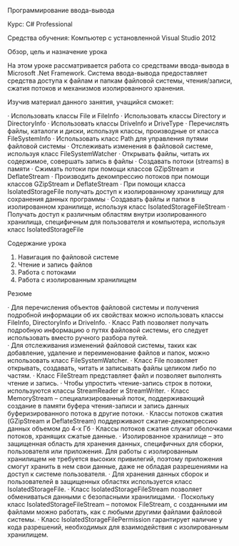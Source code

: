 Программирование ввода-вывода 
 
 
Курс: 	C# Professional 
 	 
Средства обучения: 	Компьютер с установленной Visual Studio 2012 
 
Обзор, цель и назначение урока 
 
На этом уроке рассматривается работа со средствами ввода-вывода в Microsoft .Net Framework. 
Система ввода-вывода предоставляет средства доступа к файлам и папкам файловой системы, чтения/записи, сжатия потоков и механизмов изолированного хранения. 
 
Изучив материал данного занятия, учащийся сможет: 
 
· Использовать классы File и FileInfo 
· Использовать классы Directory и DirectoryInfo 
· Использовать классы DriveInfo и DriveType 
· Перечислять файлы, каталоги и диски, используя классы, производные от класса FileSystemInfo 
· Использовать класс Path для управления путями файловой системы 
· Отслеживать изменения в файловой системе, используя класс FileSystemWatcher 
· Открывать файлы, читать их содержимое, совершать запись в файлы 
· Создавать потоки (streams) в памяти 
· Сжимать потоки при помощи классов GZipStream и DeflateStream 
· Производить декомпрессию потоков при помощи классов GZipStream и DeflateStream 
· При помощи класса IsolatedStorageFile получать доступ к изолированному хранилищу для сохранения данных программы 
· Создавать файлы и папки в изолированном хранилище, используя класс IsolatedStorageFileStream 
· Получать доступ к различным областям внутри изолированного хранилища, специфичным для пользователя и компьютера, используя класс IsolatedStorageFile 
 
Содержание урока 
 
1. Навигация по файловой системе 
2. Чтение и запись файлов 
3. Работа с потоками 
4. Работа с изолированным хранилищем 
 
Резюме 
 
· Для перечисления объектов файловой системы и получения подробной информации об их свойствах можно использовать классы FileInfo, DirectoryInfo и DriveInfo. 
· Класс Path позволяет получать подробную информацию о путях файловой системы, его следует использовать вместо ручного разбора путей.  
· Для отслеживания изменений файловой системы, таких как добавление, удаление и переименование файлов и папок, можно использовать класс FileSystemWatсher. 
· Класс File позволяет открывать, создавать, читать и записывать файлы целиком либо по частям. 
· Класс FileStream представляет файл и позволяет выполнять чтение и запись. 
· Чтобы упростить чтение-запись строк в потоки, используются классы StreamReader и StreamWriter. 
· Класс MemoryStream – специализированный поток, поддерживающий создание в памяти буфера чтения-записи и запись данных буферизированного потока в другие потоки. 
· Классы потоков сжатия (GZipStream и DeflateStream) поддерживают сжатие-декомпрессию данных объемом до 4-х Гб
· Классы потоков сжатия служат оболочками потоков, хранящих сжатые данные. 
· Изолированное хранилище – это защищенная область для хранения данных, специфичных для сборки, пользователя или приложения. Для работы с изолированным хранилищем не требуется высоких привилегий, поэтому приложения смогут хранить в нем свои данные, даже не обладая разрешениями на доступ к системе пользователя. 
· Для хранения данных сборок и пользователей в защищенных областях используется класс IsolatedStorageFile. 
· Класс IsolatedStorageFileStream позволяет обмениваться данными с безопасными хранилищами. 
· Поскольку класс IsolatedStorageFileStream – потомок FileStream, с созданными им файлами можно работать, как с любыми другими файлами файловой системы. 
· Класс IsolatedStorageFilePermission гарантирует наличие у кода разрешений, необходимых для взаимодействия с изолированным хранилищем.

